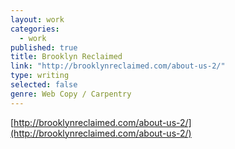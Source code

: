 ```yaml
---
layout: work
categories: 
  - work
published: true
title: Brooklyn Reclaimed
link: "http://brooklynreclaimed.com/about-us-2/"
type: writing
selected: false
genre: Web Copy / Carpentry
---
```


[http://brooklynreclaimed.com/about-us-2/](http://brooklynreclaimed.com/about-us-2/)